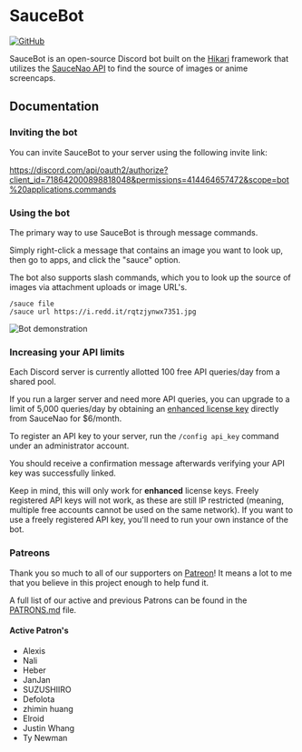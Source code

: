 # SauceBot
[![GitHub](https://img.shields.io/github/license/rainyDayDevs/discord-saucebot)](https://github.com/rainyDayDevs/discord-saucebot/blob/master/LICENSE.md)

SauceBot is an open-source Discord bot built on the [Hikari](https://github.com/hikari-py/hikari) framework that utilizes the [SauceNao API](https://saucenao.com/) to find the source of images or anime screencaps.

## Documentation
### Inviting the bot
You can invite SauceBot to your server using the following invite link:

https://discord.com/api/oauth2/authorize?client_id=718642000898818048&permissions=414464657472&scope=bot%20applications.commands

### Using the bot
The primary way to use SauceBot is through message commands.

Simply right-click a message that contains an image you want to look up, then go to apps, and click the "sauce" option.

The bot also supports slash commands, which you to look up the source of images via attachment uploads or image URL's.
```
/sauce file
/sauce url https://i.redd.it/rqtzjynwx7351.jpg
```

![Bot demonstration](https://github.com/rainyDayDevs/discord-saucebot/assets/7929996/803ebe3c-b253-4d17-b757-fdb27c02b2f5)


### Increasing your API limits
Each Discord server is currently allotted 100 free API queries/day from a shared pool.

If you run a larger server and need more API queries, you can upgrade to a limit of 5,000 queries/day by obtaining an [enhanced license key](https://saucenao.com/user.php?page=account-upgrades) directly from SauceNao for $6/month.

To register an API key to your server, run the `/config api_key` command under an administrator account.

You should receive a confirmation message afterwards verifying your API key was successfully linked.

Keep in mind, this will only work for **enhanced** license keys. Freely registered API keys will not work, as these are still IP restricted (meaning, multiple free accounts cannot be used on the same network). If you want to use a freely registered API key, you'll need to run your own instance of the bot.

### Patreons

Thank you so much to all of our supporters on [Patreon](https://www.patreon.com/saucebot)! It means a lot to me that you
believe in this project enough to help fund it.

A full list of our active and previous Patrons can be found in the [PATRONS.md](./PATRONS.md) file.

#### Active Patron's

- Alexis
- Nali
- Heber 
- JanJan 
- SUZUSHIIRO
- Defolota 
- zhimin huang
- Elroid 
- Justin Whang
- Ty Newman
